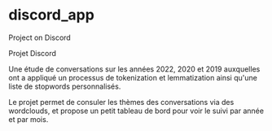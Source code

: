 # discord_app
Project on Discord 

Projet Discord

Une étude de conversations sur les années 2022, 2020 et 2019 auxquelles ont a appliqué un processus de tokenization et lemmatization ainsi qu'une liste de stopwords personnalisés.

Le projet permet de consuler les thèmes des conversations via des wordclouds, et propose un petit tableau de bord pour voir le suivi par année et par mois.
